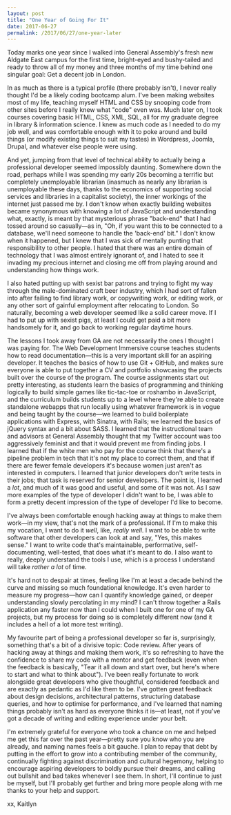 ```yaml
---
layout: post
title: "One Year of Going For It"
date: 2017-06-27
permalink: /2017/06/27/one-year-later
---
```


Today marks one year since I walked into General Assembly's fresh new Aldgate
East campus for the first time, bright-eyed and bushy-tailed and ready to throw
all of my money and three months of my time behind one singular goal: Get a
decent job in London.

In as much as there is a typical profile (there probably isn't), I never really
thought I'd be a likely coding bootcamp alum. I've been making websites most of
my life, teaching myself HTML and CSS by snooping code from other sites before I
really knew what "code" even was. Much later on, I took courses covering basic
HTML, CSS, XML, SQL, all for my graduate degree in library & information
science. I knew as much code as I needed to do my job well, and was comfortable
enough with it to poke around and build things (or modify existing things to
suit my tastes) in Wordpress, Joomla, Drupal, and whatever else people were
using.

And yet, jumping from that level of technical ability to actually being a
professional developer seemed impossibly daunting. Somewhere down the road,
perhaps while I was spending my early 20s becoming a terrific but completely
unemployable librarian (inasmuch as nearly any librarian is unemployable these
days, thanks to the economics of supporting social services and libraries in a
capitalist society), the inner workings of the internet just passed me by. I
don't know when exactly building websites became synonymous with knowing a lot
of JavaScript and understanding what, exactly, is meant by that mysterious
phrase "back-end" that I had tossed around so casually—as in, "Oh, if you want
this to be connected to a database, we'll need someone to handle the 'back-end'
bit." I don't know when it happened, but I knew that I was sick of mentally
punting that responsibility to other people. I hated that there was an entire
domain of technology that I was almost entirely ignorant of, and I hated to see
it invading my precious internet and closing me off from playing around and
understanding how things work.

I also hated putting up with sexist bar patrons and trying to fight my way
through the male-dominated craft beer industry, which I had sort of fallen into
after failing to find library work, or copywriting work, or editing work, or any
other sort of gainful employment after relocating to London. So naturally,
becoming a web developer seemed like a solid career move. If I had to put up
with sexist pigs, at least I could get paid a bit more handsomely for it, and go
back to working regular daytime hours.

The lessons I took away from GA are not necessarily the ones I thought I was
paying for. The Web Development Immersive course teaches students how to read
documentation—this is a very important skill for an aspiring developer. It
teaches the basics of how to use Git + GitHub, and makes sure everyone is able
to put together a CV and portfolio showcasing the projects built over the course
of the program. The course assignments start out pretty interesting, as students
learn the basics of programming and thinking logically to build simple games
like tic-tac-toe or roshambo in JavaScript, and the curriculum builds students
up to a level where they're able to create standalone webapps that run locally
using whatever framework is in vogue and being taught by the course—we learned
to build boilerplate applications with Express, with Sinatra, with Rails; we
learned the basics of jQuery syntax and a bit about SASS. I learned that the
instructional team and advisors at General Assembly thought that my Twitter
account was too aggressively feminist and that it would prevent me from finding
jobs. I learned that if the white men who pay for the course think that there's
a pipeline problem in tech that it's not my place to correct them, and that if
there are fewer female developers it's because women just aren't as interested
in computers. I learned that junior developers don't write tests in their jobs;
that task is reserved for senior developers. The point is, I learned a _lot_,
and much of it was good and useful, and some of it was not. As I saw more
examples of the type of developer I didn't want to be, I was able to form a
pretty decent impression of the type of developer I'd like to become.

I've always been comfortable enough hacking away at things to make them work—in
my view, that's not the mark of a professional. If I'm to make this my vocation,
I want to do it _well_, like, _really well_. I want to be able to write software
that other developers can look at and say, "Yes, this makes sense." I want to
write code that's maintainable, performative, self-documenting, well-tested,
that does what it's meant to do. I also want to really, deeply understand the
tools I use, which is a process I understand will take _rather a lot_ of time. 

It's hard not to despair at times, feeling like I'm at least a decade behind the
curve and missing so much foundational knowledge. It's even harder to measure my
progress—how can I quantify knowledge gained, or deeper understanding slowly
percolating in my mind? I can't throw together a Rails application any faster
now than I could when I built one for one of my GA projects, but my process for
doing so is completely different now (and it includes a hell of a lot more test
writing). 

My favourite part of being a professional developer so far is, surprisingly,
something that's a bit of a divisive topic: Code review. After years of hacking
away at things and making them work, it's so refreshing to have the confidence
to share my code with a mentor and get feedback (even when the feedback is
basically, "Tear it all down and start over, but here's where to start and what
to think about"). I've been really fortunate to work alongside great developers
who give thoughtful, considered feedback and are exactly as pedantic as I'd like
them to be. I've gotten great feedback about design decisions, architectural
patterns, structuring database queries, and how to optimise for performance, and
I've learned that naming things probably isn't as hard as everyone thinks it
is—at least, not if you've got a decade of writing and editing experience under your
belt.

I'm extremely grateful for everyone who took a chance on me and helped me get
this far over the past year—pretty sure you know who you are already, and naming
names feels a bit gauche. I plan to repay that debt by putting in the effort to
grow into a contributing member of the community, continually fighting against
discrimination and cultural hegemony, helping to encourage aspiring developers
to boldly pursue their dreams, and calling out bullshit and bad takes whenever I
see them. In short, I'll continue to just be myself, but I'll probably get
further and bring more people along with me thanks to your help and support.

xx,
Kaitlyn

